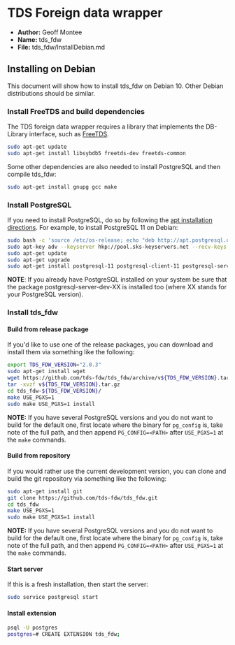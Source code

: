 # TDS Foreign data wrapper

* **Author:** Geoff Montee
* **Name:** tds_fdw
* **File:** tds_fdw/InstallDebian.md

## Installing on Debian

This document will show how to install tds_fdw on Debian 10. Other Debian distributions should be similar.

### Install FreeTDS and build dependencies

The TDS foreign data wrapper requires a library that implements the DB-Library interface,
such as [FreeTDS](http://www.freetds.org).

```bash
sudo apt-get update
sudo apt-get install libsybdb5 freetds-dev freetds-common
```

Some other dependencies are also needed to install PostgreSQL and then compile tds_fdw:

```bash
sudo apt-get install gnupg gcc make
```

### Install PostgreSQL

If you need to install PostgreSQL, do so by following the [apt installation directions](https://wiki.postgresql.org/wiki/Apt). For example, to install PostgreSQL 11 on Debian:

```bash
sudo bash -c 'source /etc/os-release; echo "deb http://apt.postgresql.org/pub/repos/apt/ ${VERSION_CODENAME}-pgdg main" > /etc/apt/sources.list.d/pgdg.list'
sudo apt-key adv --keyserver hkp://pool.sks-keyservers.net --recv-keys 0xACCC4CF8
sudo apt-get update
sudo apt-get upgrade
sudo apt-get install postgresql-11 postgresql-client-11 postgresql-server-dev-11
```

**NOTE**: If you already have PostgreSQL installed on your system be sure that the package postgresql-server-dev-XX is installed too (where XX stands for your PostgreSQL version). 

### Install tds_fdw

#### Build from release package

If you'd like to use one of the release packages, you can download and install them via something like the following:

```bash
export TDS_FDW_VERSION="2.0.3"
sudo apt-get install wget
wget https://github.com/tds-fdw/tds_fdw/archive/v${TDS_FDW_VERSION}.tar.gz
tar -xvzf v${TDS_FDW_VERSION}.tar.gz
cd tds_fdw-${TDS_FDW_VERSION}/
make USE_PGXS=1
sudo make USE_PGXS=1 install
```

**NOTE:** If you have several PostgreSQL versions and you do not want to build for the default one, first locate where the binary for `pg_config` is, take note of the full path, and then append `PG_CONFIG=<PATH>` after `USE_PGXS=1` at the `make` commands.

#### Build from repository

If you would rather use the current development version, you can clone and build the git repository via something like the following:

```bash
sudo apt-get install git
git clone https://github.com/tds-fdw/tds_fdw.git
cd tds_fdw
make USE_PGXS=1
sudo make USE_PGXS=1 install
```

**NOTE:** If you have several PostgreSQL versions and you do not want to build for the default one, first locate where the binary for `pg_config` is, take note of the full path, and then append `PG_CONFIG=<PATH>` after `USE_PGXS=1` at the `make` commands.

#### Start server 

If this is a fresh installation, then start the server:

```bash
sudo service postgresql start
```

#### Install extension

```bash
psql -U postgres
postgres=# CREATE EXTENSION tds_fdw;
```
